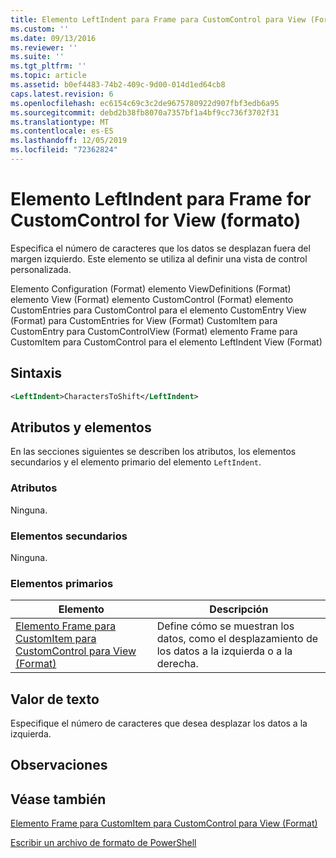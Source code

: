 ```yaml
---
title: Elemento LeftIndent para Frame para CustomControl para View (Format) | Microsoft Docs
ms.custom: ''
ms.date: 09/13/2016
ms.reviewer: ''
ms.suite: ''
ms.tgt_pltfrm: ''
ms.topic: article
ms.assetid: b0ef4483-74b2-409c-9d00-014d1ed64cb8
caps.latest.revision: 6
ms.openlocfilehash: ec6154c69c3c2de9675780922d907fbf3edb6a95
ms.sourcegitcommit: debd2b38fb8070a7357bf1a4bf9cc736f3702f31
ms.translationtype: MT
ms.contentlocale: es-ES
ms.lasthandoff: 12/05/2019
ms.locfileid: "72362824"
---
```

# <a name="leftindent-element-for-frame-for-customcontrol-for-view-format"></a>Elemento LeftIndent para Frame for CustomControl for View (formato)

Especifica el número de caracteres que los datos se desplazan fuera del margen izquierdo. Este elemento se utiliza al definir una vista de control personalizada.

Elemento Configuration (Format) elemento ViewDefinitions (Format) elemento View (Format) elemento CustomControl (Format) elemento CustomEntries para CustomControl para el elemento CustomEntry View (Format) para CustomEntries for View (Format) CustomItem para CustomEntry para CustomControlView (Format) elemento Frame para CustomItem para CustomControl para el elemento LeftIndent View (Format)

## <a name="syntax"></a>Sintaxis

```xml
<LeftIndent>CharactersToShift</LeftIndent>
```

## <a name="attributes-and-elements"></a>Atributos y elementos

En las secciones siguientes se describen los atributos, los elementos secundarios y el elemento primario del elemento `LeftIndent`.

### <a name="attributes"></a>Atributos

Ninguna.

### <a name="child-elements"></a>Elementos secundarios

Ninguna.

### <a name="parent-elements"></a>Elementos primarios

|Elemento|Descripción|
|-------------|-----------------|
|[Elemento Frame para CustomItem para CustomControl para View (Format)](./frame-element-for-customitem-for-customcontrol-for-view-format.md)|Define cómo se muestran los datos, como el desplazamiento de los datos a la izquierda o a la derecha.|

## <a name="text-value"></a>Valor de texto

Especifique el número de caracteres que desea desplazar los datos a la izquierda.

## <a name="remarks"></a>Observaciones

## <a name="see-also"></a>Véase también

[Elemento Frame para CustomItem para CustomControl para View (Format)](./frame-element-for-customitem-for-customcontrol-for-view-format.md)

[Escribir un archivo de formato de PowerShell](./writing-a-powershell-formatting-file.md)
